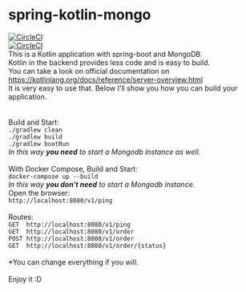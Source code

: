 # spring-kotlin-mongo
[![CircleCI](https://circleci.com/gh/java-tips/spring-kotlin-mongo/tree/master.svg?style=svg)](https://circleci.com/gh/java-tips/spring-kotlin-mongo/tree/master) \
[![CircleCI](https://circleci.com/gh/java-tips/spring-kotlin-mongo/tree/master.svg?style=shield)](https://circleci.com/gh/java-tips/spring-kotlin-mongo/tree/master)
\
This is a Kotlin application with spring-boot and MongoDB. \
Kotlin in the backend provides less code and is easy to build. \
You can take a look on official documentation on https://kotlinlang.org/docs/reference/server-overview.html \
It is very easy to use that. Below I'll show you how you can build your application. \
\
\
Build and Start: \
`./gradlew clean` \
`./gradlew build` \
`./gradlew bootRun` \
_In this way **you need** to start a Mongodb instance as well._
\
\
With Docker Compose, Build and Start: \
``docker-compose up --build `` \
_In this way **you don't need** to start a Mongodb instance._
\
Open the browser: \
``http://localhost:8080/v1/ping`` \
\
Routes: \
``GET  http://localhost:8080/v1/ping`` \
``GET  http://localhost:8080/v1/order`` \
``POST http://localhost:8080/v1/order`` \
``GET  http://localhost:8080/v1/order/{status}`` \
\
*You can change everything if you will. \
\
Enjoy it :D 
